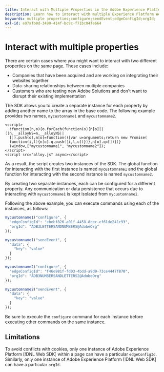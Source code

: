```yaml
---
title: Interact with Multiple Properties in the Adobe Experience Platform Web SDK
description: Learn how to interact with multiple Experience Platform Web SDK properties.
keywords: multiple properties;configure;sendEvent;edgeConfigId;orgId;
exl-id: e07afb0d-3490-414f-bc9c-f71bc04fe664
---
```

# Interact with multiple properties

There are certain cases where you might want to interact with two different properties on the same page. These cases include:

* Companies that have been acquired and are working on integrating their websites together
* Data-sharing relationships between multiple companies
* Customers who are testing new Adobe Solutions and don't want to disrupt their existing implementation

The SDK allows you to create a separate instance for each property by adding another name to the array in the base code. The following example provides two names, `mycustomname1` and `mycustomname2`.

```markup
<script>
  !function(n,o){o.forEach(function(o){n[o]||((n.__alloyNS=n.__alloyNS||
  []).push(o),n[o]=function(){var u=arguments;return new Promise(
  function(i,l){n[o].q.push([i,l,u])})},n[o].q=[])})}
  (window,["mycustomname1", "mycustomname2"]);
</script>
<script src="alloy.js" async></script>
```

As a result, the script creates two instances of the SDK. The global function for interacting with the first instance is named `mycustomname1` and the global function for interacting with the second instance is named `mycustomname2`.

By creating two separate instances, each can be configured for a different property. Any communication or data persistence that occurs due to interacting with `mycustomname1` is kept isolated from `mycustomname2`.

Following the above example, you can execute commands using each of the instances, as follows:

```javascript
mycustomname1("configure", {
  "edgeConfigId": "ebebf826-a01f-4458-8cec-ef61de241c93",
  "orgId": "ADB3LETTERSANDNUMBERS@AdobeOrg"
});

mycustomname1("sendEvent", {
  "data": {
    "key": "value"
  }
});

mycustomname2("configure", {
  "edgeConfigId": "f46e981f-fd03-4bdd-a9d9-73ce4447f870",
  "orgId": "ADB3NUMBERSANDLETTERS2@AdobeOrg"
});

mycustomname2("sendEvent", {
  "data": {
    "key": "value"
  }
});
```

Be sure to execute the `configure` command for each instance before executing other commands on the same instance.

## Limitations

To avoid conflicts with cookies, only one instance of Adobe Experience Platform [!DNL Web SDK] within a page can have a particular `edgeConfigId`. Similarly, only one instance of Adobe Experience Platform [!DNL Web SDK] can have a particular `orgId`.
